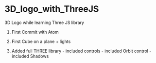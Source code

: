 # 3D_logo_with_ThreeJS
3D Logo while learning Three JS library

01. First Commit with Atom

02. First Cube on a plane + lights

03. Added full THREE library - included controls - included Orbit control - included Shadows

